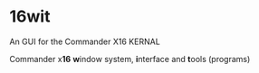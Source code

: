# 16wit
An GUI for the Commander X16 KERNAL

Commander x**16** **w**indow system, **i**nterface and **t**ools (programs)
